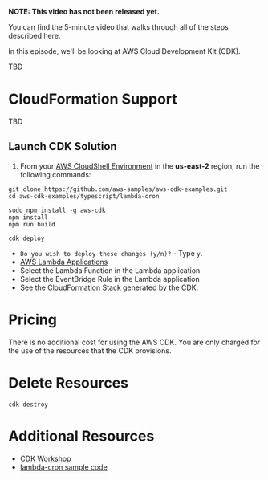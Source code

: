**NOTE: This video has not been released yet.**

You can find the 5-minute video that walks through all of the steps described here. 

In this episode, we'll be looking at AWS Cloud Development Kit (CDK).

TBD


# CloudFormation Support
TBD


## Launch CDK Solution

1. From your [AWS CloudShell Environment](https://us-east-2.console.aws.amazon.com/cloudshell/home?region=us-east-2#) in the **us-east-2** region, run the following commands: 

```
git clone https://github.com/aws-samples/aws-cdk-examples.git
cd aws-cdk-examples/typescript/lambda-cron

sudo npm install -g aws-cdk
npm install
npm run build

cdk deploy
```

* `Do you wish to deploy these changes (y/n)?` - Type `y`.
* [AWS Lambda Applications](https://us-east-2.console.aws.amazon.com/lambda/home?region=us-east-2#/applications)
* Select the Lambda Function in the Lambda application
* Select the EventBridge Rule in the Lambda application
* See the [CloudFormation Stack](https://us-east-2.console.aws.amazon.com/cloudformation/home?region=us-east-2#/stacks) generated by the CDK. 

# Pricing
There is no additional cost for using the AWS CDK. You are only charged for the use of the resources that the CDK provisions. 

# Delete Resources

```
cdk destroy
```

# Additional Resources

* [CDK Workshop](https://cdkworkshop.com/)
* [lambda-cron sample code](https://github.com/aws-samples/aws-cdk-examples/tree/master/typescript/lambda-cron)